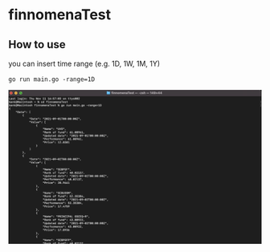 # finnomenaTest

## How to use
you can insert time range (e.g. 1D, 1W, 1M, 1Y)

````
go run main.go -range=1D 
````

![GitHub Logo](https://github.com/bankff/finnomenaTest/blob/main/src/ex1.png)
